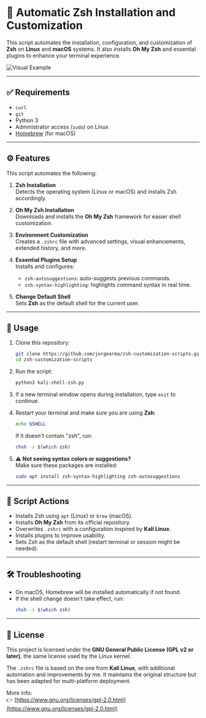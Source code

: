 # 🚀 Automatic Zsh Installation and Customization  

This script automates the installation, configuration, and customization of **Zsh** on **Linux** and **macOS** systems. It also installs **Oh My Zsh** and essential plugins to enhance your terminal experience.

![Visual Example](screeshoots/visualexample.png)

---

## ✅ Requirements

- `curl`
- `git`
- Python 3
- Administrator access (`sudo`) on Linux
- [Homebrew](https://brew.sh/) (for macOS)

---

## ⚙️ Features

This script automates the following:

1. **Zsh Installation**  
   Detects the operating system (Linux or macOS) and installs Zsh accordingly.

2. **Oh My Zsh Installation**  
   Downloads and installs the **Oh My Zsh** framework for easier shell customization.

3. **Environment Customization**  
   Creates a `.zshrc` file with advanced settings, visual enhancements, extended history, and more.

4. **Essential Plugins Setup**  
   Installs and configures:
   - `zsh-autosuggestions`: auto-suggests previous commands.
   - `zsh-syntax-highlighting`: highlights command syntax in real time.

5. **Change Default Shell**  
   Sets **Zsh** as the default shell for the current user.

---

## 🧪 Usage

1. Clone this repository:
   ```bash
   git clone https://github.com/jorgearma/zsh-customization-scripts.git
   cd zsh-customization-scripts
   ```

2. Run the script:
   ```bash
   python3 kali-shell-zsh.py
   ```

3. If a new terminal window opens during installation, type `exit` to continue.

4. Restart your terminal and make sure you are using **Zsh**:
   ```bash
   echo $SHELL
   ```
   If it doesn't contain "zsh", run:
   ```bash
   chsh -s $(which zsh)
   ```

5. ⚠️ **Not seeing syntax colors or suggestions?**  
   Make sure these packages are installed:
   ```bash
   sudo apt install zsh-syntax-highlighting zsh-autosuggestions
   ```

---

## 📝 Script Actions

- Installs Zsh using `apt` (Linux) or `brew` (macOS).
- Installs **Oh My Zsh** from its official repository.
- Overwrites `.zshrc` with a configuration inspired by **Kali Linux**.
- Installs plugins to improve usability.
- Sets Zsh as the default shell (restart terminal or session might be needed).

---

## 🛠️ Troubleshooting

- On macOS, Homebrew will be installed automatically if not found.
- If the shell change doesn't take effect, run:
  ```bash
  chsh -s $(which zsh)
  ```

---

## 📜 License

This project is licensed under the **GNU General Public License (GPL v2 or later)**, the same license used by the Linux kernel.

The `.zshrc` file is based on the one from **Kali Linux**, with additional automation and improvements by me. It maintains the original structure but has been adapted for multi-platform deployment.

More info:  
👉 [https://www.gnu.org/licenses/gpl-2.0.html](https://www.gnu.org/licenses/gpl-2.0.html)